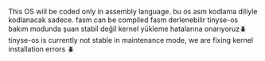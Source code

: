 This OS will be coded only in assembly language.
bu os asm kodlama diliyle kodlanacak sadece.
fasm can be compiled
fasm derlenebilir
tinyse-os bakım modunda şuan stabil değil kernel yükleme hatalarına onarıyoruz🪲
tinyse-os is currently not stable in maintenance mode, we are fixing kernel installation errors 🪲

